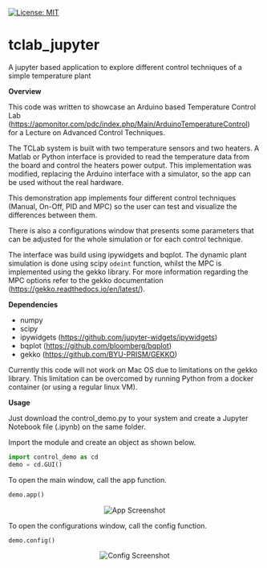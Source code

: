 [![License: MIT](https://img.shields.io/badge/License-MIT-yellow.svg)](https://opensource.org/licenses/MIT)

# tclab_jupyter
A jupyter based application to explore different control techniques of a simple temperature plant

**Overview**

This code was written to showcase an Arduino based Temperature Control Lab (https://apmonitor.com/pdc/index.php/Main/ArduinoTemperatureControl) for a Lecture on Advanced Control Techniques.

The TCLab system is built with two temperature sensors and two heaters. A Matlab or Python interface is provided to read the temperature data from the board and control the heaters power output. This implementation was modified, replacing the Arduino interface with a simulator, so the app can be used without the real hardware.

This demonstration app implements four different control techniques (Manual, On-Off, PID and MPC) so the user can test and visualize the differences between them.

There is also a configurations window that presents some parameters that can be adjusted for the whole simulation or for each control technique.

The interface was build using ipywidgets and bqplot. The dynamic plant simulation is done using scipy `odeint` function, whilst the MPC is implemented using the gekko library. For more information regarding the MPC options refer to the gekko documentation (https://gekko.readthedocs.io/en/latest/).

**Dependencies**
- numpy
- scipy
- ipywidgets (https://github.com/jupyter-widgets/ipywidgets)
- bqplot (https://github.com/bloomberg/bqplot)
- gekko (https://github.com/BYU-PRISM/GEKKO)


Currently this code will not work on Mac OS due to limitations on the gekko library. This limitation can be overcomed by running Python from a docker container (or using a regular linux VM).

**Usage**

Just download the control_demo.py to your system and create a Jupyter Notebook file (.ipynb) on the same folder.

Import the module and create an object as shown below.
```python
import control_demo as cd
demo = cd.GUI()
```

To open the main window, call the app function.
```python
demo.app()
```

<p align="center">
  <img src="https://github.com/evertoncolling/tclab_jupyter/blob/master/img/APP.PNG" alt="App Screenshot">
</p>

To open the configurations window, call the config function.
```python
demo.config()
```

<p align="center">
  <img src="https://github.com/evertoncolling/tclab_jupyter/blob/master/img/CONFIG.PNG" alt="Config Screenshot">
</p>
